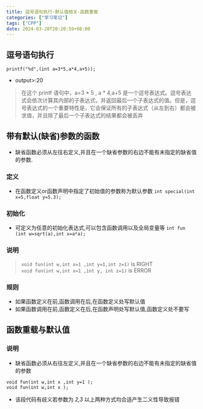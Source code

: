 ```yaml
---
title: 逗号语句执行-默认值相关-函数重载
categories: ["学习笔记"]
tags: ["CPP"]
date: 2024-03-28T20:20:59+08:00
---
```


## 逗号语句执行
`printf("%d",(int a=3*5,a*4,a+5));`
- output>:20
> 在这个 printf 语句中，a=3 * 5 , a * 4,a+5 是一个逗号表达式。逗号表达式会依次计算其内部的子表达式，并返回最后一个子表达式的值。但是，逗号表达式的一个重要特性是，它会保证所有的子表达式（从左到右）都会被求值，并且除了最后一个子表达式的结果都会被丢弃

## 带有默认(缺省)参数的函数
- 缺省函数必须从左往右定义,并且在一个缺省参数的右边不能有未指定的缺省值的参数.
### 定义
- 在函数定义or函数声明中指定了初始值的参数称为默认参数
`int special(int x=5,float y=5.3);`
### 初始化
- 可定义为任意的初始化表达式,可以包含函数调用以及全局变量等
`int fun (int w=sqrt(a),int x=a*a);`
### 说明
> `void fun(int w,int x=1 ,int y=1,int z=1)` is RIGHT  
`void fun(int w,int x=1 ,int y, int z=1)` is ERROR
### 规则
- 如果函数定义在前,函数调用在后,在函数定义处写默认值
- 如果函数调用在前,函数定义在后,在函数声明处写默认值,函数定义处不要写
## 函数重载与默认值
### 说明 
- 缺省函数必须从右往左定义,并且在一个缺省参数的右边不能有未指定的缺省值的参数
```
void fun(int w,int x ,int y=1 );
void fun(int w,int x );

```
- 该段代码有歧义若参数为 *2,3* 以上两种方式均合适产生二义性导致报错


